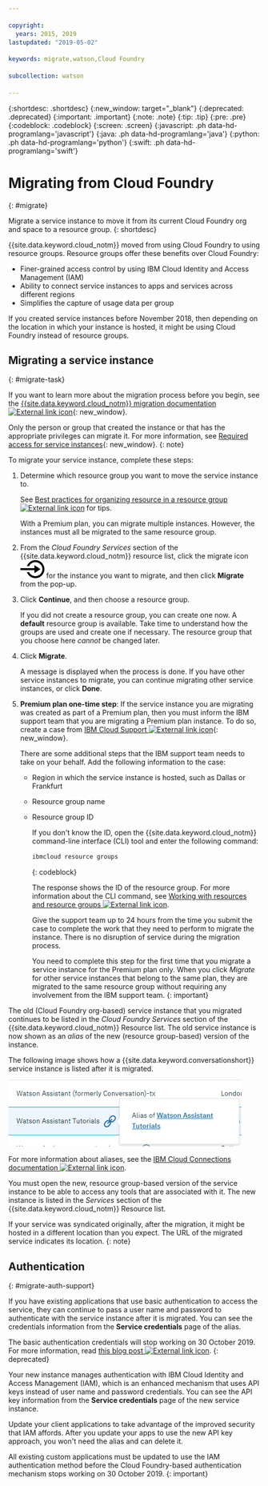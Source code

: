 ```yaml
---

copyright:
  years: 2015, 2019
lastupdated: "2019-05-02"

keywords: migrate,watson,Cloud Foundry

subcollection: watson

---
```


{:shortdesc: .shortdesc}
{:new_window: target="_blank"}
{:deprecated: .deprecated}
{:important: .important}
{:note: .note}
{:tip: .tip}
{:pre: .pre}
{:codeblock: .codeblock}
{:screen: .screen}
{:javascript: .ph data-hd-programlang='javascript'}
{:java: .ph data-hd-programlang='java'}
{:python: .ph data-hd-programlang='python'}
{:swift: .ph data-hd-programlang='swift'}

# Migrating from Cloud Foundry
{: #migrate}

Migrate a service instance to move it from its current Cloud Foundry org and space to a resource group.
{: shortdesc}

{{site.data.keyword.cloud_notm}} moved from using Cloud Foundry to using resource groups. Resource groups offer these benefits over Cloud Foundry:

- Finer-grained access control by using IBM Cloud Identity and Access Management (IAM)
- Ability to connect service instances to apps and services across different regions
- Simplifies the capture of usage data per group

If you created service instances before November 2018, then depending on the location in which your instance is hosted, it might be using Cloud Foundry instead of resource groups.

## Migrating a service instance
{: #migrate-task}

If you want to learn more about the migration process before you begin, see the [{{site.data.keyword.cloud_notm}} migration documentation ![External link icon](../../icons/launch-glyph.svg "External link icon")](/docs/resources?topic=resources-migrate){: new_window}.

Only the person or group that created the instance or that has the appropriate privileges can migrate it. For more information, see [Required access for service instances](/docs/resources?topic=resources-migrate#required_access_instances){: new_window}.
{: note}

To migrate your service instance, complete these steps:

1.  Determine which resource group you want to move the service instance to.

    See [Best practices for organizing resource in a resource group ![External link icon](../../icons/launch-glyph.svg "External link icon")](/docs/resources?topic=resources-bp_resourcegroups) for tips.

    With a Premium plan, you can migrate multiple instances. However, the instances must all be migrated to the same resource group.

1.  From the *Cloud Foundry Services* section of the {{site.data.keyword.cloud_notm}} resource list, click the migrate icon ![Migrate](images/migrate.svg) for the instance you want to migrate, and then click **Migrate** from the pop-up.

1.  Click **Continue**, and then choose a resource group.

    If you did not create a resource group, you can create one now. A **default** resource group is available. Take time to understand how the groups are used and create one if necessary. The resource group that you choose here *cannot* be changed later.

1.  Click **Migrate**.

    A message is displayed when the process is done. If you have other service instances to migrate, you can continue migrating other service instances, or click **Done**.

1.  **Premium plan one-time step**: If the service instance you are migrating was created as part of a Premium plan, then you must inform the IBM support team that you are migrating a Premium plan instance. To do so, create a case from [IBM Cloud Support ![External link icon](../../icons/launch-glyph.svg "External link icon")](https://cloud.ibm.com/unifiedsupport/supportcenter){: new_window}.

    There are some additional steps that the IBM support team needs to take on your behalf. Add the following information to the case:

    - Region in which the service instance is hosted, such as Dallas or Frankfurt
    - Resource group name
    - Resource group ID

      If you don't know the ID, open the {{site.data.keyword.cloud_notm}} command-line interface (CLI) tool and enter the following command:

      ```bash
      ibmcloud resource groups
      ```
      {: codeblock}

      The response shows the ID of the resource group. For more information about the CLI command, see [Working with resources and resource groups ![External link icon](../../icons/launch-glyph.svg "External link icon")](https://cloud.ibm.com/docs/cli?topic=cloud-cli-ibmcloud_commands_resource#ibmcloud_commands_resource).

      Give the support team up to 24 hours from the time you submit the case to complete the work that they need to perform to migrate the instance. There is no disruption of service during the migration process.

      You need to complete this step for the first time that you migrate a service instance for the Premium plan only. When you click *Migrate* for other service instances that belong to the same plan, they are migrated to the same resource group without requiring any involvement from the IBM support team.
      {: important}

The old (Cloud Foundry org-based) service instance that you migrated continues to be listed in the *Cloud Foundry Services* section of the {{site.data.keyword.cloud_notm}} Resource list. The old service instance is now shown as an *alias* of the new (resource group-based) version of the instance.

The following image shows how a {{site.data.keyword.conversationshort}} service instance is listed after it is migrated.

![Shows that the current service instance is now an alias of a resource-based instance](images/alias.png)

For more information about aliases, see the [IBM Cloud Connections documentation ![External link icon](../../icons/launch-glyph.svg "External link icon")](https://cloud.ibm.com/docs/resources/connecting_apps#what_is_alias).

You must open the new, resource group-based version of the service instance to be able to access any tools that are associated with it. The new instance is listed in the *Services* section of the {{site.data.keyword.cloud_notm}} Resource list.

If your service was syndicated originally, after the migration, it might be hosted in a different location than you expect. The URL of the migrated service indicates its location.
{: note}

## Authentication
{: #migrate-auth-support}

If you have existing applications that use basic authentication to access the service, they can continue to pass a user name and password to authenticate with the service instance after it is migrated. You can see the credentials information from the **Service credentials** page of the alias.

The basic authentication credentials will stop working on 30 October 2019. For more information, read [this blog post ![External link icon](../../icons/launch-glyph.svg "External link icon")](https://www.ibm.com/blogs/bluemix/2018/09/ibm-watson-ai-services-enabling-iam-and-resource-groups/).
{: deprecated}

Your new instance manages authentication with IBM Cloud Identity and Access Management (IAM), which is an enhanced mechanism that uses API keys instead of user name and password credentials. You can see the API key information from the **Service credentials** page of the new service instance.

Update your client applications to take advantage of the improved security that IAM affords. After you update your apps to use the new API key approach, you won't need the alias and can delete it.

All existing custom applications must be updated to use the IAM authentication method before the Cloud Foundry-based authentication mechanism stops working on 30 October 2019.
{: important}
